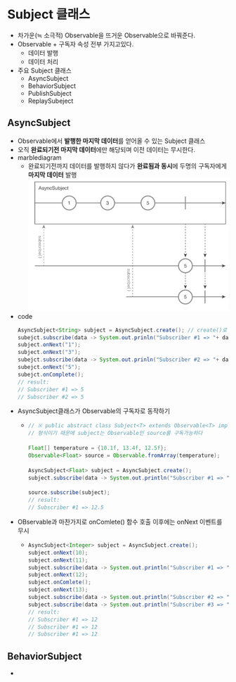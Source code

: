 Subject 클래스
===
* 차가운(≒ 소극적) Observable을 뜨거운 Observable으로 바꿔준다.
* Observable + 구독자 속성 전부 가지고있다.
  * 데이터 발행
  * 데이터 처리
* 주요 Subject 클래스
  * AsyncSubject
  * BehaviorSubject
  * PublishSubject
  * ReplaySubeject

AsyncSubject
---
* Observable에서 **발행한 마지막 데이터**를 얻어올 수 있는 Subject 클래스
* 오직 **완료되기전 마지막 데이터**에만 해당되며 이전 데이터는 무시한다.
* marblediagram
  * 완료되기전까지 데이터를 발행하지 않다가 **완료됨과 동시**에 두명의 구독자에게 **마지막 데이터** 발행
    ![](img/marblediagram_asyncsubject.png)
* code
  ```java
  AsyncSubject<String> subject = AsyncSubject.create(); // create()로 생성
  subejct.subscribe(data -> System.out.prinln("Subscriber #1 => "+ data)); // 구독 시작
  subject.onNext("1");
  subject.onNext("3");
  subejct.subscribe(data -> System.out.prinln("Subscriber #2 => "+ data)); // 구독 시작
  subejct.onNext("5");
  subejct.onComplete();
  // result:
  // Subscriber #1 => 5
  // Subscriber #2 => 5
* AsyncSubject클래스가 Observable의 구독자로 동작하기
  * ```java
    // ※ public abstract class Subject<T> extends Observable<T> implements Observer<T>
    // 형식이기 때문에 subject는 Observable인 source를 구독가능하다
 
    Float[] temperature = {10.1f, 13.4f, 12.5f};
    Observable<Float> source = Observable.fromArray(temperature);
 
    AsyncSubject<Float> subject = AsyncSubject.create();
    subject.subscribe(data -> System.out.println("Subscriber #1 => " + data));
 
    source.subscribe(subject);
    // result:
    // Subscriber #1 => 12.5
* OBservable과 마찬가지로 onComlete() 함수 호출 이후에는 onNext 이벤트를 무시
  * ```java
    AsyncSubject<Integer> subject = AsyncSubject.create();
    subject.onNext(10);
    subject.onNext(11);
    subject.subscribe(data -> System.out.println("Subscriber #1 => " + data));
    subject.onNext(12);
    subject.onComlete();
    subject.onNext(13);
    subject.subscribe(data -> System.out.println("Subscriber #2 => " + data));
    subject.subscribe(data -> System.out.println("Subscriber #3 => " + data));
    // result:
    // Subscriber #1 => 12
    // Subscriber #1 => 12
    // Subscriber #1 => 12

BehaviorSubject
---
*
